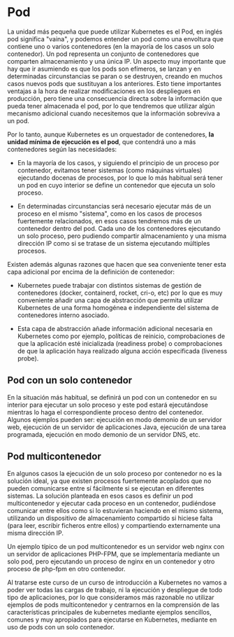 # Pod

La unidad más pequeña que puede utilizar Kubernetes es el Pod, en inglés pod significa "vaina", y podemos entender un pod como una envoltura que contiene uno o varios contenedores (en la mayoría de los casos un solo contenedor). Un pod representa un conjunto de contenedores que comparten almacenamiento y una única IP. Un aspecto muy importante que hay que ir asumiendo es que los pods son efímeros, se lanzan y en determinadas circunstancias se paran o se destruyen, creando en muchos casos nuevos pods que sustituyan a los anteriores. Esto tiene importantes ventajas a la hora de realizar modificaciones en los despliegues en producción, pero tiene una consecuencia directa sobre la información que pueda tener almacenada el pod, por lo que tendremos que utilizar algún mecanismo adicional cuando necesitemos que la información sobreviva a un pod. 

Por lo tanto, aunque Kubernetes es un orquestador de contenedores, **la unidad mínima de ejecución es el pod**, que contendrá uno a más contenedores según las necesidades:

* En la mayoría de los casos, y siguiendo el principio de un proceso por contenedor, evitamos tener sistemas (como máquinas virtuales) ejecutando docenas de procesos, por lo que lo más habitual será tener un pod en cuyo interior se define un contenedor que ejecuta un solo proceso.


* En determinadas circunstancias será necesario ejecutar más de un proceso en el mismo "sistema", como en los casos de procesos fuertemente relacionados, en esos casos tendremos más de un contenedor dentro del pod. Cada uno de los contenedores ejecutando un solo proceso, pero pudiendo compartir almacenamiento y una misma dirección IP como si se tratase de un sistema ejecutando múltiples procesos.

Existen además algunas razones que hacen que sea conveniente tener esta capa adicional por encima de la definición de contenedor:

* Kubernetes puede trabajar con distintos sistemas de gestión de contenedores (docker, containerd, rocket, cri-o, etc) por lo que es muy conveniente añadir una capa de abstracción que permita utilizar Kubernetes de una forma homogénea e independiente del sistema de contenedores interno asociado.


* Esta capa de abstracción añade información adicional necesaria en Kubernetes como por ejemplo, políticas de reinicio, comprobaciones de que la aplicación esté inicializada (readiness probe) o comprobaciones de que la aplicación haya realizado alguna acción especificada (liveness probe).

## Pod con un solo contenedor

En la situación más habitual, se definirá un pod con un contenedor en su interior para ejecutar un solo proceso y este pod estará ejecutándose mientras lo haga el correspondiente proceso dentro del contenedor. Algunos ejemplos pueden ser: ejecución en modo demonio de un servidor web, ejecución de un servidor de aplicaciones Java, ejecución de una tarea programada, ejecución en modo demonio de un servidor DNS, etc. 

## Pod multicontenedor

En algunos casos la ejecución de un solo proceso por contenedor no es la solución ideal, ya que existen procesos fuertemente acoplados que no pueden comunicarse entre sí fácilmente si se ejecutan en diferentes sistemas. La solución planteada en esos casos es definir un pod multicontenedor y ejecutar cada proceso en un contenedor, pudiéndose comunicar entre ellos como si lo estuvieran haciendo en el mismo sistema, utilizando un dispositivo de almacenamiento compartido si hiciese falta (para leer, escribir ficheros entre ellos) y compartiendo externamente una misma dirección IP. 

Un ejemplo típico de un pod multicontenedor es un servidor web nginx con un servidor de aplicaciones PHP-FPM, que se implementaría mediante un solo pod, pero ejecutando un proceso de nginx en un contenedor y otro proceso de php-fpm en otro contenedor.

Al tratarse este curso de un curso de introducción a Kubernetes no vamos a poder ver todas las cargas de trabajo, ni la ejecución y despliegue de todo tipo de aplicaciones, por lo que consideramos más razonable no utilizar ejemplos de pods multicontenedor y centrarnos en la comprensión de las características principales de kubernetes mediante ejemplos sencillos, comunes y muy apropiados para ejecutarse en Kubernetes, mediante en uso de pods con un solo contenedor.
